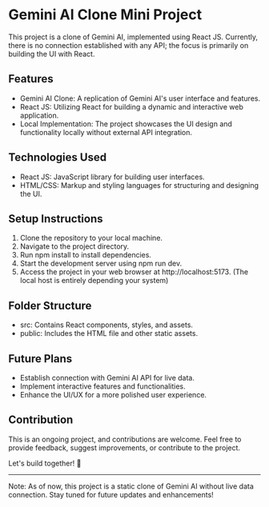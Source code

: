 # Gemini AI Clone Mini Project

This project is a clone of Gemini AI, implemented using React JS. Currently, there is no connection established with any API; the focus is primarily on building the UI with React.

## Features
- Gemini AI Clone: A replication of Gemini AI's user interface and features.
- React JS: Utilizing React for building a dynamic and interactive web application.
- Local Implementation: The project showcases the UI design and functionality locally without external API integration.

## Technologies Used
- React JS: JavaScript library for building user interfaces.
- HTML/CSS: Markup and styling languages for structuring and designing the UI.

## Setup Instructions
1. Clone the repository to your local machine.
2. Navigate to the project directory.
3. Run npm install to install dependencies.
4. Start the development server using npm run dev.
5. Access the project in your web browser at http://localhost:5173. (The local host is entirely depending your system)

## Folder Structure
- src: Contains React components, styles, and assets.
- public: Includes the HTML file and other static assets.

## Future Plans
- Establish connection with Gemini AI API for live data.
- Implement interactive features and functionalities.
- Enhance the UI/UX for a more polished user experience.

## Contribution
This is an ongoing project, and contributions are welcome. Feel free to provide feedback, suggest improvements, or contribute to the project.

Let's build together! 🚀

---

Note: As of now, this project is a static clone of Gemini AI without live data connection. Stay tuned for future updates and enhancements!
